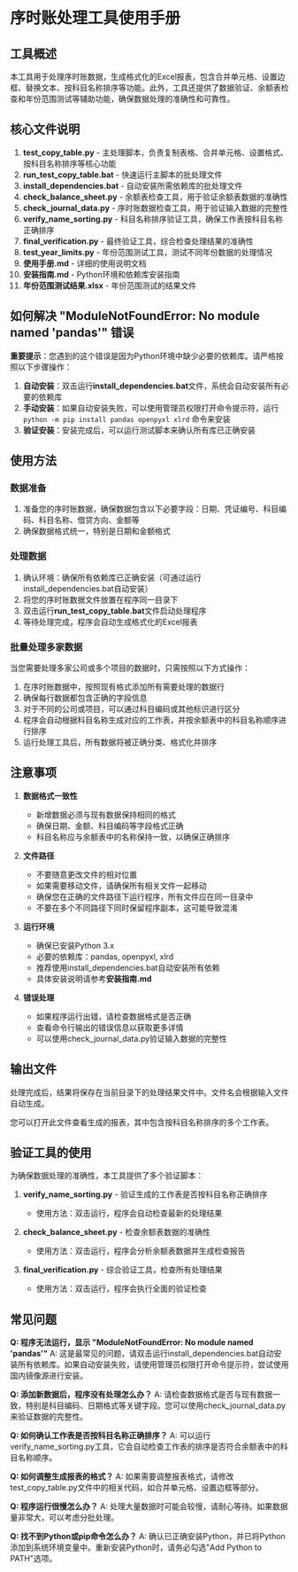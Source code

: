 # 序时账处理工具使用手册

## 工具概述

本工具用于处理序时账数据，生成格式化的Excel报表，包含合并单元格、设置边框、替换文本、按科目名称排序等功能。此外，工具还提供了数据验证、余额表检查和年份范围测试等辅助功能，确保数据处理的准确性和可靠性。

## 核心文件说明

1. **test_copy_table.py** - 主处理脚本，负责复制表格、合并单元格、设置格式、按科目名称排序等核心功能
2. **run_test_copy_table.bat** - 快速运行主脚本的批处理文件
3. **install_dependencies.bat** - 自动安装所需依赖库的批处理文件
4. **check_balance_sheet.py** - 余额表检查工具，用于验证余额表数据的准确性
5. **check_journal_data.py** - 序时账数据检查工具，用于验证输入数据的完整性
6. **verify_name_sorting.py** - 科目名称排序验证工具，确保工作表按科目名称正确排序
7. **final_verification.py** - 最终验证工具，综合检查处理结果的准确性
8. **test_year_limits.py** - 年份范围测试工具，测试不同年份数据的处理情况
9. **使用手册.md** - 详细的使用说明文档
10. **安装指南.md** - Python环境和依赖库安装指南
11. **年份范围测试结果.xlsx** - 年份范围测试的结果文件

## 如何解决 "ModuleNotFoundError: No module named 'pandas'" 错误

**重要提示**：您遇到的这个错误是因为Python环境中缺少必要的依赖库。请严格按照以下步骤操作：

1. **自动安装**：双击运行**install_dependencies.bat**文件，系统会自动安装所有必要的依赖库
2. **手动安装**：如果自动安装失败，可以使用管理员权限打开命令提示符，运行 `python -m pip install pandas openpyxl xlrd` 命令来安装
3. **验证安装**：安装完成后，可以运行测试脚本来确认所有库已正确安装

## 使用方法

### 数据准备

1. 准备您的序时账数据，确保数据包含以下必要字段：日期、凭证编号、科目编码、科目名称、借贷方向、金额等
2. 确保数据格式统一，特别是日期和金额格式

### 处理数据

1. 确认环境：确保所有依赖库已正确安装（可通过运行install_dependencies.bat自动安装）
2. 将您的序时账数据文件放置在程序同一目录下
3. 双击运行**run_test_copy_table.bat**文件启动处理程序
4. 等待处理完成，程序会自动生成格式化的Excel报表

### 批量处理多家数据

当您需要处理多家公司或多个项目的数据时，只需按照以下方式操作：

1. 在序时账数据中，按照现有格式添加所有需要处理的数据行
2. 确保每行数据都包含正确的字段信息
3. 对于不同的公司或项目，可以通过科目编码或其他标识进行区分
4. 程序会自动根据科目名称生成对应的工作表，并按余额表中的科目名称顺序进行排序
5. 运行处理工具后，所有数据将被正确分类、格式化并排序

## 注意事项

1. **数据格式一致性**
   - 新增数据必须与现有数据保持相同的格式
   - 确保日期、金额、科目编码等字段格式正确
   - 科目名称应与余额表中的名称保持一致，以确保正确排序
   
2. **文件路径**
   - 不要随意更改文件的相对位置
   - 如果需要移动文件，请确保所有相关文件一起移动
   - 确保您在正确的文件路径下运行程序，所有文件应在同一目录中
   - 不要在多个不同路径下同时保留程序副本，这可能导致混淆
   
3. **运行环境**
   - 确保已安装Python 3.x
   - 必要的依赖库：pandas, openpyxl, xlrd
   - 推荐使用install_dependencies.bat自动安装所有依赖
   - 具体安装说明请参考**安装指南.md**
   
4. **错误处理**
   - 如果程序运行出错，请检查数据格式是否正确
   - 查看命令行输出的错误信息以获取更多详情
   - 可以使用check_journal_data.py验证输入数据的完整性

## 输出文件

处理完成后，结果将保存在当前目录下的处理结果文件中。文件名会根据输入文件自动生成。

您可以打开此文件查看生成的报表，其中包含按科目名称排序的多个工作表。

## 验证工具的使用

为确保数据处理的准确性，本工具提供了多个验证脚本：

1. **verify_name_sorting.py** - 验证生成的工作表是否按科目名称正确排序
   - 使用方法：双击运行，程序会自动检查最新的处理结果

2. **check_balance_sheet.py** - 检查余额表数据的准确性
   - 使用方法：双击运行，程序会分析余额表数据并生成检查报告

3. **final_verification.py** - 综合验证工具，检查所有处理结果
   - 使用方法：双击运行，程序会执行全面的验证检查

## 常见问题

**Q: 程序无法运行，显示 "ModuleNotFoundError: No module named 'pandas'"**
A: 这是最常见的问题，请双击运行install_dependencies.bat自动安装所有依赖库。如果自动安装失败，请使用管理员权限打开命令提示符，尝试使用国内镜像源进行安装。

**Q: 添加新数据后，程序没有处理怎么办？**
A: 请检查数据格式是否与现有数据一致，特别是科目编码、日期格式等关键字段。您可以使用check_journal_data.py来验证数据的完整性。

**Q: 如何确认工作表是否按科目名称正确排序？**
A: 可以运行verify_name_sorting.py工具，它会自动检查工作表的排序是否符合余额表中的科目名称顺序。

**Q: 如何调整生成报表的格式？**
A: 如果需要调整报表格式，请修改test_copy_table.py文件中的相关代码，如合并单元格、设置边框等部分。

**Q: 程序运行很慢怎么办？**
A: 处理大量数据时可能会较慢，请耐心等待。如果数据量非常大，可以考虑分批处理。

**Q: 找不到Python或pip命令怎么办？**
A: 确认已正确安装Python，并已将Python添加到系统环境变量中。重新安装Python时，请务必勾选"Add Python to PATH"选项。